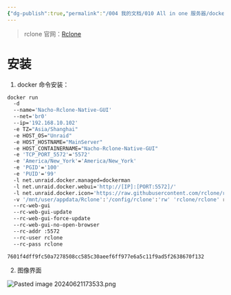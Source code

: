 ```yaml
---
{"dg-publish":true,"permalink":"/004 我的文档/010 All in one 服务器/docker application/rclone/","dgPassFrontmatter":true,"created":"2024-06-21T17:23:23.061+08:00","updated":"2024-06-21T17:38:50.194+08:00"}
---
```


> rclone 官网：[Rclone](https://rclone.org/)
# 安装

1. docker 命令安装：

```zsh
docker run  
  -d  
  --name='Nacho-Rclone-Native-GUI'  
  --net='br0'  
  --ip='192.168.10.102'  
  -e TZ="Asia/Shanghai"  
  -e HOST_OS="Unraid"  
  -e HOST_HOSTNAME="MainServer"  
  -e HOST_CONTAINERNAME="Nacho-Rclone-Native-GUI"  
  -e 'TCP_PORT_5572'='5572'  
  -e 'America/New_York'='America/New_York'  
  -e 'PGID'='100'  
  -e 'PUID'='99'  
  -l net.unraid.docker.managed=dockerman  
  -l net.unraid.docker.webui='http://[IP]:[PORT:5572]/'  
  -l net.unraid.docker.icon='https://raw.githubusercontent.com/rclone/rclone/master/graphics/logo/logo_symbol/logo_symbol_color_256px.png'  
  -v '/mnt/user/appdata/Rclone':'/config/rclone':'rw' 'rclone/rclone' rcd  
  --rc-web-gui  
  --rc-web-gui-update  
  --rc-web-gui-force-update  
  --rc-web-gui-no-open-browser  
  --rc-addr :5572  
  --rc-user rclone  
  --rc-pass rclone  

7601f4dff9fc50a7278508cc585c30aeef6ff977e6a5c11f9ad5f2638670f132
```

2. 图像界面

![Pasted image 20240621173533.png](/img/user/$/$Sys999%20Attachment/Pasted%20image%2020240621173533.png)